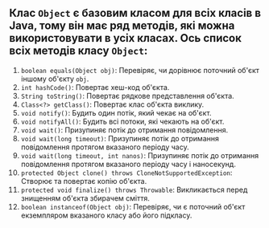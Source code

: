 ## Клас `Object` є базовим класом для всіх класів в Java, тому він має ряд методів, які можна використовувати в усіх класах. Ось список всіх методів класу `Object`:

1. `boolean equals(Object obj)`: Перевіряє, чи дорівнює поточний об'єкт іншому об'єкту `obj`.
2. `int hashCode()`: Повертає хеш-код об'єкта.
3. `String toString()`: Повертає рядкове представлення об'єкта.
4. `Class<?> getClass()`: Повертає клас об'єкта виклику.
5. `void notify()`: Будить один потік, який чекає на об'єкт.
6. `void notifyAll()`: Будить всі потоки, які чекають на об'єкт.
7. `void wait()`: Призупиняє потік до отримання повідомлення.
8. `void wait(long timeout)`: Призупиняє потік до отримання повідомлення протягом вказаного періоду часу.
9. `void wait(long timeout, int nanos)`: Призупиняє потік до отримання повідомлення протягом вказаного періоду часу і наносекунд.
10. `protected Object clone() throws CloneNotSupportedException`: Створює та повертає копію об'єкта.
11. `protected void finalize() throws Throwable`: Викликається перед знищенням об'єкта збирачем сміття.
12. `boolean instanceof(Object obj)`: Перевіряє, чи є поточний об'єкт екземпляром вказаного класу або його підкласу.


